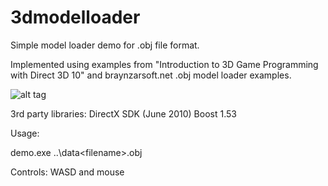 3dmodelloader
=============

Simple model loader demo for .obj file format.

Implemented using examples from "Introduction to 3D Game Programming with Direct 3D 10" 
and braynzarsoft.net .obj model loader examples.

![alt tag](http://laastine.kapsi.fi/demon.png)

3rd party libraries:
DirectX SDK (June 2010)
Boost 1.53

Usage:

demo.exe ..\data\<filename>.obj

Controls:
WASD and mouse
